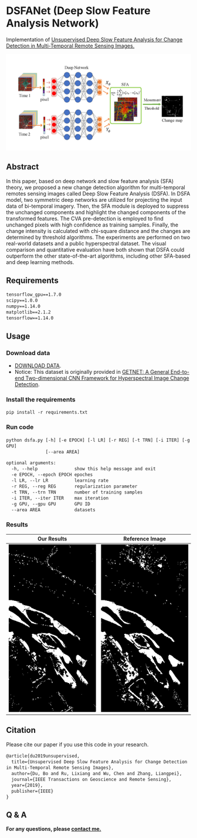 # DSFANet (Deep Slow Feature Analysis Network)
Implementation  of [Unsupervised Deep Slow Feature Analysis for Change Detection in Multi-Temporal Remote Sensing Images.](https://arxiv.org/abs/1812.00645)

<img src="./figures/dsfa.png">

## Abstract
In this paper, based on deep network and slow feature analysis (SFA) theory, we proposed a new change detection algorithm for multi-temporal remotes sensing images called Deep Slow Feature Analysis (DSFA). In DSFA model, two symmetric deep networks are utilized for projecting the input data of bi-temporal imagery. Then, the SFA module is deployed to suppress the unchanged components and highlight the changed components of the transformed features. The CVA pre-detection is employed to find unchanged pixels with high confidence as training samples. Finally, the change intensity is calculated with chi-square distance and the changes are determined by threshold algorithms. The experiments are performed on two real-world datasets and a public hyperspectral dataset. The visual comparison and quantitative evaluation have both shown that DSFA could outperform the other state-of-the-art algorithms, including other SFA-based and deep learning methods.


## Requirements

```
tensorflow_gpu==1.7.0
scipy==1.0.0
numpy==1.14.0
matplotlib==2.1.2
tensorflow==1.14.0
```

## Usage
### Download data
- [DOWNLOAD DATA](https://pan.baidu.com/s/1I_1o7RePylgjzxAPXZ6BMA).
- Notice: This dataset is originally provided in [GETNET: A General End-to-end Two-dimensional CNN Framework for Hyperspectral Image Change Detection](https://arxiv.org/abs/1905.01662).

### Install the requirements
```
pip install -r requirements.txt
```
### Run code
```
python dsfa.py [-h] [-e EPOCH] [-l LR] [-r REG] [-t TRN] [-i ITER] [-g GPU]
               [--area AREA]
```
```
optional arguments:
  -h, --help              show this help message and exit
  -e EPOCH, --epoch EPOCH epoches
  -l LR, --lr LR          learning rate
  -r REG, --reg REG       regularization parameter
  -t TRN, --trn TRN       number of training samples
  -i ITER, --iter ITER    max iteration
  -g GPU, --gpu GPU       GPU ID
  --area AREA             datasets

```
### Results
<center>

|  Our Results   | Reference Image  |
|  :----:  | :----:  |
| <img src="./results/change_map.png" >  | <img src="./results/change_ref.png"> |
</center>

## Citation
Please cite our paper if you use this code in your research.
```
@article{du2019unsupervised,
  title={Unsupervised Deep Slow Feature Analysis for Change Detection in Multi-Temporal Remote Sensing Images},
  author={Du, Bo and Ru, Lixiang and Wu, Chen and Zhang, Liangpei},
  journal={IEEE Transactions on Geoscience and Remote Sensing},
  year={2019},
  publisher={IEEE}
}
```

## Q & A
**For any questions, please [contact me.](mailto:rulixiang@outlook.com)**
